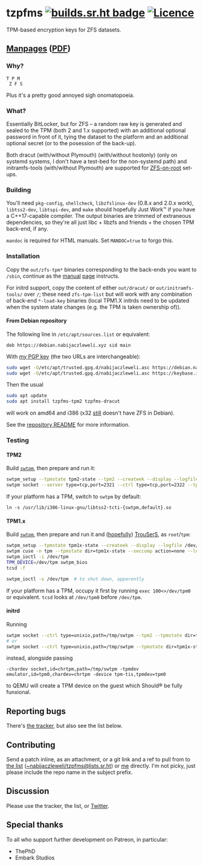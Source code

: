 # tzpfms [![builds.sr.ht badge](//builds.sr.ht/~nabijaczleweli/tzpfms.svg)](https://builds.sr.ht/~nabijaczleweli/tzpfms) [![Licence](//img.shields.io/badge/license-MIT-blue.svg?style=flat)](LICENSE)
TPM-based encryption keys for ZFS datasets.

## [Manpages](//srhtcdn.githack.com/~nabijaczleweli/tzpfms/blob/man/zfs-tpm-list.8.html) ([PDF](//srhtcdn.githack.com/~nabijaczleweli/tzpfms/blob/man/tzpfms.pdf))

### Why?

```
T P M
 Z F S
```

Plus it's a pretty good annoyed sigh onomatopoeia.

### What?

Essentially BitLocker, but for ZFS –
a random raw key is generated and sealed to the TPM (both 2 and 1.x supported) with an additional optional password in front of it,
tying the dataset to the platform and an additional optional secret (or to the posession of the back-up).

Both dracut (with/without Plymouth) (with/without hostonly) (only on systemd systems, I don't have a test-bed for the non-systemd path)
and initramfs-tools (with/without Plymouth) are supported for [ZFS-on-root](https://nabijaczleweli.xyz/content/blogn_t/005-low-curse-zfs-on-root.html) set-ups.

### Building

You'll need `pkg-config`, `shellcheck`, `libzfslinux-dev` (0.8.x and 2.0.x work), `libtss2-dev`, `libtspi-dev`, and `make` should hopefully Just Work™ if you have a C++17-capable compiler.
The output binaries are trimmed of extraneous dependencies, so they're all just libc + libzfs and friends + the chosen TPM back-end, if any.

`mandoc` is required for HTML manuals. Set `MANDOC=true` to forgo this.

### Installation

Copy the `out/zfs-tpm*` binaries corresponding to the back-ends you want to `/sbin`,
continue as the [manual](//git.sr.ht/~nabijaczleweli/tzpfms/tree/man/zfs-tpm2-change-key.md) [page](//git.sr.ht/~nabijaczleweli/tzpfms/tree/man/zfs-tpm1x-change-key.md) instructs.

For initrd support, copy the content of either `out/dracut/` or `out/initramfs-tools/` over `/`;
these need `zfs-tpm-list` but will work with any combination of back-end `*-load-key` binaries
(local TPM1.X initrds need to be updated when the system state changes (e.g. the TPM is taken ownership of)).

#### From Debian repository

The following line in `/etc/apt/sources.list` or equivalent:
```apt
deb https://debian.nabijaczleweli.xyz sid main
```

With [my PGP key](//nabijaczleweli.xyz/pgp.txt) (the two URLs are interchangeable):
```sh
sudo wget -O/etc/apt/trusted.gpg.d/nabijaczleweli.asc https://debian.nabijaczleweli.xyz/nabijaczleweli.gpg.key
sudo wget -O/etc/apt/trusted.gpg.d/nabijaczleweli.asc https://keybase.io/nabijaczleweli/pgp_keys.asc
```

Then the usual
```sh
sudo apt update
sudo apt install tzpfms-tpm2 tzpfms-dracut
```
will work on amd64 and i386 (x32 [still](https://bugs.debian.org/cgi-bin/bugreport.cgi?bug=968256#15) doesn't have ZFS in Debian).

See the [repository README](//debian.nabijaczleweli.xyz/README) for more information.

### Testing
#### TPM2

Build [`swtpm`](//github.com/stefanberger/swtpm), then prepare and run it:
```sh
swtpm_setup --tpmstate tpm2-state --tpm2 --createek --display --logfile /dev/stdout --overwrite
swtpm socket --server type=tcp,port=2321 --ctrl type=tcp,port=2322 --tpm2 --tpmstate dir=tpm2-state --flags not-need-init --log level=10
```

If your platform has a TPM, switch to `swtpm` by default:
```
ln -s /usr/lib/i386-linux-gnu/libtss2-tcti-{swtpm,default}.so
```
#### TPM1.x

Build [`swtpm`](//github.com/stefanberger/swtpm), then prepare and run it and
([hopefully](https://github.com/stefanberger/swtpm/issues/5#issuecomment-210607890)) [TrouSerS](//sourceforge.net/projects/trousers), as `root`/`tpm`:
```sh
swtpm_setup --tpmstate tpm1x-state --createek --display --logfile /dev/stdout --overwrite
swtpm cuse -n tpm --tpmstate dir=tpm1x-state --seccomp action=none --log level=10,file=/dev/fd/4 4>&1
swtpm_ioctl -i /dev/tpm
TPM_DEVICE=/dev/tpm swtpm_bios
tcsd -f

swtpm_ioctl -s /dev/tpm  # to shut down, apparently
```

If your platform has a TPM, occupy it first by running `exec 100<>/dev/tpm0` or equivalent. `tcsd` looks at `/dev/tpm0` before `/dev/tpm`.

#### initrd

Running
```sh
swtpm socket --ctrl type=unixio,path=/tmp/swtpm --tpm2 --tpmstate dir=tpm2-state --flags not-need-init --log level=10
# or
swtpm socket --ctrl type=unixio,path=/tmp/swtpm --tpmstate dir=tpm1x-state --log level=10
```
instead, alongside passing
```
-chardev socket,id=chrtpm,path=/tmp/swtpm -tpmdev emulator,id=tpm0,chardev=chrtpm -device tpm-tis,tpmdev=tpm0
```
to QEMU will create a TPM device on the guest which Should® be fully funxional.

## Reporting bugs

There's [the tracker](//todo.sr.ht/~nabijaczleweli/tzpfms), but also see the list below.

## Contributing

Send a patch inline, as an attachment, or a git link and a ref to pull from to
[the list](//lists.sr.ht/~nabijaczleweli/tzpfms) ([~nabijaczleweli/tzpfms@lists.sr.ht](mailto:~nabijaczleweli/tzpfms)) or [me](mailto:nabijaczleweli@nabijaczleweli.xyz)
directly. I'm not picky, just please include the repo name in the subject prefix.

## Discussion

Please use the tracker, the list, or [Twitter](//twitter.com/nabijaczleweli/status/1315137083380559873).

## Special thanks

To all who support further development on Patreon, in particular:

  * ThePhD
  * Embark Studios
